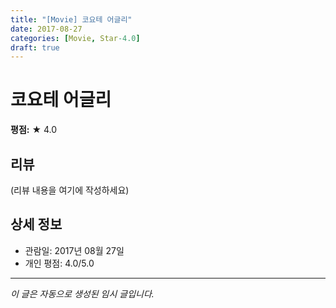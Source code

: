 ```yaml
---
title: "[Movie] 코요테 어글리"
date: 2017-08-27
categories: [Movie, Star-4.0]
draft: true
---
```


# 코요테 어글리

**평점:** ★ 4.0

## 리뷰

(리뷰 내용을 여기에 작성하세요)

## 상세 정보

- 관람일: 2017년 08월 27일
- 개인 평점: 4.0/5.0

---

*이 글은 자동으로 생성된 임시 글입니다.*
